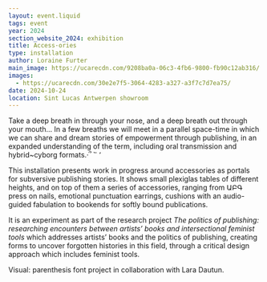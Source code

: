 ```yaml
---
layout: event.liquid
tags: event
year: 2024
section_website_2024: exhibition
title: Access·ories
type: installation
author: Loraine Furter
main_image: https://ucarecdn.com/9208ba0a-06c3-4fb6-9800-fb90c12ab316/
images:
  - https://ucarecdn.com/30e2e7f5-3064-4283-a327-a3f7c7d7ea75/
date: 2024-10-24
location: Sint Lucas Antwerpen showroom
---
```

Take a deep breath in through your nose, and a deep breath out through your mouth... In a few breaths we will meet in a parallel space-time in which we can share and dream stories of empowerment through publishing, in an expanded understanding of the term, including oral transmission and hybrid~cyborg formats.·՞ ՟ ՚

This installation presents work in progress around accessories as portals for subversive publishing stories. It shows small plexiglas tables of different heights, and on top of them a series of accessories, ranging from ԱԲԳ press on nails, emotional punctuation earrings, cushions with an audio-guided fabulation to bookends for softly bound publications.

It is an experiment as part of the research project *The politics of publishing: researching encounters between artists’ books and intersectional feminist tools* which addresses artists’ books and the politics of publishing, creating forms to uncover forgotten histories in this field, through a critical design approach which includes feminist tools.

Visual: parenthesis font project in collaboration with Lara Dautun.
